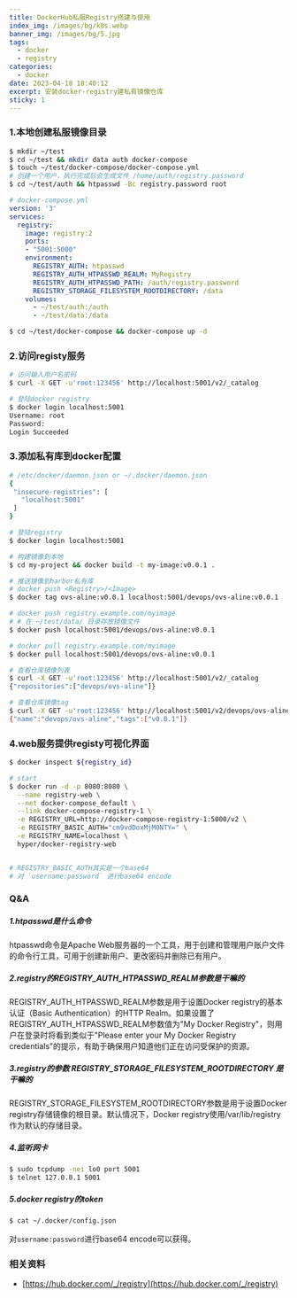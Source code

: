 ```yaml
---
title: DockerHub私服Registry搭建与使用
index_img: /images/bg/k8s.webp
banner_img: /images/bg/5.jpg
tags:
  - docker
  - registry
categories:
  - docker
date: 2023-04-18 18:40:12
excerpt: 安装docker-registry建私有镜像仓库
sticky: 1
---
```


### 1.本地创建私服镜像目录

``` bash
$ mkdir ~/test
$ cd ~/test && mkdir data auth docker-compose
$ touch ~/test/docker-compose/docker-compose.yml
# 创建一个用户，执行完成后会生成文件 /home/auth/registry.password
$ cd ~/test/auth && htpasswd -Bc registry.password root
```

``` yml
# docker-compose.yml
version: '3'
services:
  registry:
    image: registry:2
    ports:
    - "5001:5000"
    environment:
      REGISTRY_AUTH: htpasswd
      REGISTRY_AUTH_HTPASSWD_REALM: MyRegistry
      REGISTRY_AUTH_HTPASSWD_PATH: /auth/registry.password
      REGISTRY_STORAGE_FILESYSTEM_ROOTDIRECTORY: /data
    volumes:
      - ~/test/auth:/auth
      - ~/test/data:/data
```

``` bash
$ cd ~/test/docker-compose && docker-compose up -d
```

### 2.访问registy服务

``` bash
# 访问输入用户名密码 
$ curl -X GET -u'root:123456' http://localhost:5001/v2/_catalog

# 登陆docker registry
$ docker login localhost:5001
Username: root
Password: 
Login Succeeded
```

### 3.添加私有库到docker配置

``` bash
# /etc/docker/daemon.json or ~/.docker/daemon.json
{
 "insecure-registries": [
   "localhost:5001"
 ]
}

# 登陆registry
$ docker login localhost:5001

# 构建镜像到本地
$ cd my-project && docker build -t my-image:v0.0.1 .

# 推送镜像到harbor私有库
# docker push <Registry>/<Image>
$ docker tag ovs-aline:v0.0.1 localhost:5001/devops/ovs-aline:v0.0.1

# docker push registry.example.com/myimage
# # 在 ~/test/data/ 目录存放镜像文件
$ docker push localhost:5001/devops/ovs-aline:v0.0.1

# docker pull registry.example.com/myimage
$ docker pull localhost:5001/devops/ovs-aline:v0.0.1

# 查看仓库镜像列表
$ curl -X GET -u'root:123456' http://localhost:5001/v2/_catalog
{"repositories":["devops/ovs-aline"]}

# 查看仓库镜像tag
$ curl -X GET -u'root:123456' http://localhost:5001/v2/devops/ovs-aline/tags/list
{"name":"devops/ovs-aline","tags":["v0.0.1"]}
```

### 4.web服务提供registy可视化界面

``` bash
$ docker inspect ${registry_id}

# start
$ docker run -d -p 8080:8080 \
  --name registry-web \
  --net docker-compose_default \
  --link docker-compose-registry-1 \
  -e REGISTRY_URL=http://docker-compose-registry-1:5000/v2 \
  -e REGISTRY_BASIC_AUTH="cm9vdDoxMjM0NTY=" \
  -e REGISTRY_NAME=localhost \
  hyper/docker-registry-web


# REGISTRY_BASIC_AUTH其实是一个base64
# 对 `username:password` 进行base64 encode
```

### Q&A

##### 1.htpasswd是什么命令

htpasswd命令是Apache Web服务器的一个工具，用于创建和管理用户账户文件的命令行工具，可用于创建新用户、更改密码并删除已有用户。

##### 2.registry的REGISTRY_AUTH_HTPASSWD_REALM参数是干嘛的

REGISTRY_AUTH_HTPASSWD_REALM参数是用于设置Docker registry的基本认证（Basic Authentication）的HTTP Realm。如果设置了REGISTRY_AUTH_HTPASSWD_REALM参数值为"My Docker Registry"，则用户在登录时将看到类似于"Please enter your My Docker Registry credentials"的提示，有助于确保用户知道他们正在访问受保护的资源。

##### 3.registry的参数 REGISTRY_STORAGE_FILESYSTEM_ROOTDIRECTORY 是干嘛的

REGISTRY_STORAGE_FILESYSTEM_ROOTDIRECTORY参数是用于设置Docker registry存储镜像的根目录。默认情况下，Docker registry使用/var/lib/registry作为默认的存储目录。

##### 4.监听网卡

``` bash
$ sudo tcpdump -nei lo0 port 5001
$ telnet 127.0.0.1 5001
```

##### 5.docker registry的token 

``` bash
$ cat ~/.docker/config.json
```

对`username:password`进行base64 encode可以获得。

### 相关资料

- [https://hub.docker.com/_/registry](https://hub.docker.com/_/registry)
